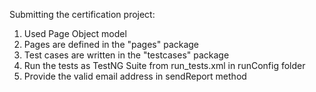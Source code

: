 Submitting the certification project:

1. Used Page Object model
2. Pages are defined in the "pages" package
3. Test cases are written in the "testcases" package
4. Run the tests as TestNG Suite from run_tests.xml in runConfig folder
5. Provide the valid email address in sendReport method

